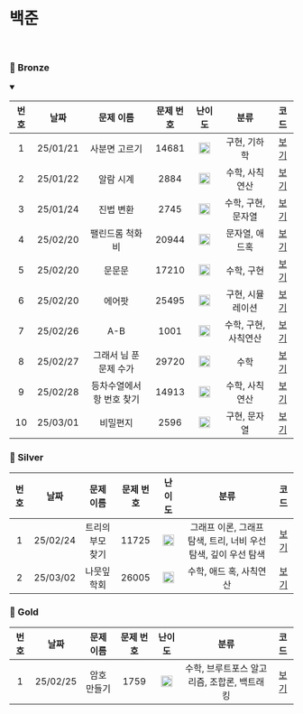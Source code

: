 백준 
==============================
<br>

### 🥉 Bronze
<details open>
<summary></summary>

| 번호 |    날짜    |     문제 이름      | 문제 번호 |                                 난이도                                 |      분류      |                    코드                    |  
|:--:|:--------:|:--------------:|:-----:|:-------------------------------------------------------------------:|:------------:|:----------------------------------------:|
| 1  | 25/01/21 |    사분면 고르기     | 14681 | <img src="https://static.solved.ac/tier_small/1.svg" width="20px"/> |   구현, 기하학    |       [보기](./Bronze/사분면%20고르기.cpp)       |  |
| 2  | 25/01/22 |     알람 시계      | 2884  | <img src="https://static.solved.ac/tier_small/3.svg" width="20px"/> |   수학, 사칙연산   |        [보기](./Bronze/알람%20시계.cpp)        |  |
| 3  | 25/01/24 |     진법 변환      | 2745  | <img src="https://static.solved.ac/tier_small/4.svg" width="20px"/> | 수학, 구현, 문자열  |        [보기](./Bronze/진법%20변환.cpp)        |  |
| 4  | 25/02/20 |    팰린드롬 척화비    | 20944 | <img src="https://static.solved.ac/tier_small/3.svg" width="20px"/> |   문자열, 애드혹   |      [보기](./Bronze/팰린드롬%20척화비.cpp)       |  |
| 5  | 25/02/20 |      문문문       | 17210 | <img src="https://static.solved.ac/tier_small/3.svg" width="20px"/> |    수학, 구현    |          [보기](./Bronze/문문문.cpp)          |  |
| 6  | 25/02/20 |      에어팟       | 25495 | <img src="https://static.solved.ac/tier_small/4.svg" width="20px"/> |  구현, 시뮬레이션   |          [보기](./Bronze/에어팟.cpp)          |  |
| 7  | 25/02/26 |      A-B       | 1001  | <img src="https://static.solved.ac/tier_small/1.svg" width="20px"/> | 수학, 구현, 사칙연산 |          [보기](./Bronze/A-B.cpp)          |  |
| 8  | 25/02/27 | 그래서 님 푼 문제 수가  | 29720 | <img src="https://static.solved.ac/tier_small/3.svg" width="20px"/> |      수학      | [보기](./Bronze/그래서%20님%20푼%20문제%20수가.cpp) |  |
| 9  | 25/02/28 | 등차수열에서 항 번호 찾기 | 14913 | <img src="https://static.solved.ac/tier_small/3.svg" width="20px"/> |   수학, 사칙연산   | [보기](./Bronze/등차수열에서%20항%20번호%20찾기.cpp)  |  |
| 10  | 25/03/01 |      비밀편지      | 2596  | <img src="https://static.solved.ac/tier_small/5.svg" width="20px"/> |   구현, 문자열    |         [보기](./Bronze/비밀편지.cpp)          |  |

</details>

### 🥈 Silver

| 번호 |    날짜    |   문제 이름   | 문제 번호 |                                 난이도                                 |                   분류                   |               코드               |  
|:--:|:--------:|:---------:|:-----:|:-------------------------------------------------------------------:|:--------------------------------------:|:------------------------------:|
| 1  | 25/02/24 | 트리의 부모 찾기 | 11725 | <img src="https://static.solved.ac/tier_small/9.svg" width="20px"/> | 그래프 이론, 그래프 탐색, 트리, 너비 우선 탐색, 깊이 우선 탐색 | [보기](./Silver/트리의%20부모%20찾기.c) |  |
| 2  | 25/03/02 | 나뭇잎 학회 | 26005 | <img src="https://static.solved.ac/tier_small/6.svg" width="20px"/> |             수학, 애드 혹, 사칙연산             |   [보기](./Silver/나뭇잎%20학회.c)    |  |


### 🥇 Gold

| 번호  |    날짜    | 문제 이름  | 문제 번호 |                                 난이도                                  |            분류             |           코드            |  
|:---:|:--------:|:------:|:-----:|:--------------------------------------------------------------------:|:-------------------------:|:-----------------------:|
| 1  | 25/02/25 | 암호 만들기 | 1759  | <img src="https://static.solved.ac/tier_small/11.svg" width="20px"/> | 수학, 브루트포스 알고리즘, 조합론, 백트래킹 | [보기](./Gold/암호%20만들기.c) |  |


[Bronze5]: https://static.solved.ac/tier_small/1.svg
[Bronze4]: https://static.solved.ac/tier_small/2.svg
[Bronze3]: https://static.solved.ac/tier_small/3.svg
[Bronze2]: https://static.solved.ac/tier_small/4.svg
[Bronze1]: https://static.solved.ac/tier_small/5.svg
[Silver5]: https://static.solved.ac/tier_small/6.svg
[Silver4]: https://static.solved.ac/tier_small/7.svg
[Silver3]: https://static.solved.ac/tier_small/8.svg
[Silver2]: https://static.solved.ac/tier_small/9.svg
[Silver1]: https://static.solved.ac/tier_small/10.svg
[Gold5]: https://static.solved.ac/tier_small/11.svg
[Gold4]: https://static.solved.ac/tier_small/12.svg
[Gold3]: https://static.solved.ac/tier_small/13.svg
[Gold2]: https://static.solved.ac/tier_small/14.svg
[Gold1]: https://static.solved.ac/tier_small/15.svg